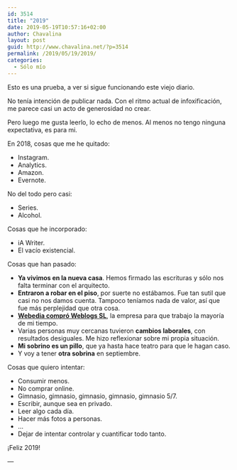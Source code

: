 ```yaml
---
id: 3514
title: "2019"
date: 2019-05-19T10:57:16+02:00
author: Chavalina
layout: post
guid: http://www.chavalina.net/?p=3514
permalink: /2019/05/19/2019/
categories:
  - Sólo mío
---
```

Esto es una prueba, a ver si sigue funcionando este viejo diario.

No tenía intención de publicar nada. Con el ritmo actual de infoxificación, me parece casi un acto de generosidad no crear.

Pero luego me gusta leerlo, lo echo de menos. Al menos no tengo ninguna expectativa, es para mi.

En 2018, cosas que me he quitado:

  * Instagram.
  * Analytics.
  * Amazon.
  * Evernote.

No del todo pero casi:

  * Series.
  * Alcohol.

Cosas que he incorporado:

  * iA Writer.
  * El vacío existencial.

Cosas que han pasado:

  * **Ya vivimos en la nueva casa**. Hemos firmado las escrituras y sólo nos falta terminar con el arquitecto.
  * **Entraron a robar en el piso**, por suerte no estábamos. Fue tan sutil que casi no nos damos cuenta. Tampoco teníamos nada de valor, así que fue más perplejidad que otra cosa.
  * **[Webedia compró Weblogs SL](https://www.weblogssl.com/webedia-y-weblogs-unen-sus-fuerzas-para-convertirse-en-el-player-lider-de-entretenimiento-online-en-espana/)**, la empresa para que trabajo la mayoría de mi tiempo.
  * Varias personas muy cercanas tuvieron **cambios laborales**, con resultados desiguales. Me hizo reflexionar sobre mi propia situación.
  * **Mi sobrino es un pillo**, que ya hasta hace teatro para que le hagan caso.
  * Y voy a tener **otra sobrina** en septiembre.

Cosas que quiero intentar:

  * Consumir menos.
  * No comprar online.
  * Gimnasio, gimnasio, gimnasio, gimnasio, gimnasio 5/7.
  * Escribir, aunque sea en privado.
  * Leer algo cada día.
  * Hacer más fotos a personas.
  * …
  * Dejar de intentar controlar y cuantificar todo tanto.

¡Feliz 2019!

&#8212;